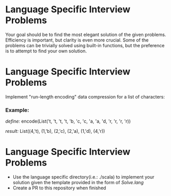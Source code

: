 # Language Specific Interview Problems

Your goal should be to find the most elegant solution of the given problems. Efficiency is important, but clarity is even
more crucial. Some of the problems can be trivially solved using built-in functions, but the preference is to attempt to
find your own solution.

# Language Specific Interview Problems

Implement "run-length encoding" data compression for a list of characters:

### Example:

 *define:* encode(List('t, 't, 't, 't, 'b, 'c, 'c, 'a, 'a, 'd, 'r, 'r, 'r, 'r))

 *result:* List((4,'t), (1,'b), (2,'c), (2,'a), (1,'d), (4,'r))
 
 # Language Specific Interview Problems

* Use the language specific directory(i.e.: ./scala) to implement your solution given the template provided in the form of _Solve.lang_
* Create a PR to this repository when finished

